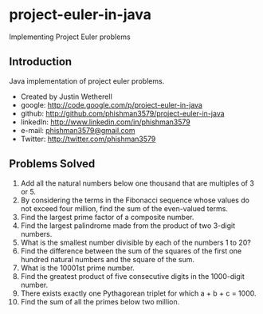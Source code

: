 project-euler-in-java
=====================

Implementing Project Euler problems

## Introduction

Java implementation of project euler problems.

* Created by Justin Wetherell
* google:   http://code.google.com/p/project-euler-in-java
* github:   http://github.com/phishman3579/project-euler-in-java
* linkedIn: http://www.linkedin.com/in/phishman3579
* e-mail:   phishman3579@gmail.com
* Twitter:  http://twitter.com/phishman3579

## Problems Solved

 1. Add all the natural numbers below one thousand that are multiples of 3 or 5.
 2. By considering the terms in the Fibonacci sequence whose values do not exceed four million, find the sum of the even-valued terms.
 3. Find the largest prime factor of a composite number.
 4. Find the largest palindrome made from the product of two 3-digit numbers.
 5. What is the smallest number divisible by each of the numbers 1 to 20?
 6. Find the difference between the sum of the squares of the first one hundred natural numbers and the square of the sum.
 7. What is the 10001st prime number.
 8. Find the greatest product of five consecutive digits in the 1000-digit number.
 9. There exists exactly one Pythagorean triplet for which a + b + c = 1000.
 10. Find the sum of all the primes below two million.


